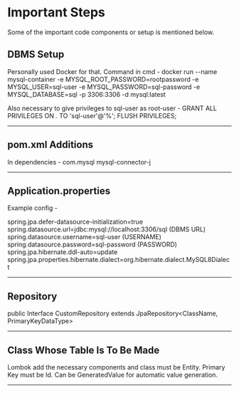 # Important Steps

Some of the important code components or setup is mentioned below.

## DBMS Setup
Personally used Docker for that. Command in cmd -
docker run --name mysql-container -e MYSQL_ROOT_PASSWORD=rootpassword -e MYSQL_USER=sql-user -e 
MYSQL_PASSWORD=sql-password -e MYSQL_DATABASE=sql -p 3306:3306 -d mysql:latest

Also necessary to give privileges to sql-user as root-user -
GRANT ALL PRIVILEGES ON *.* TO 'sql-user'@'%';
FLUSH PRIVILEGES;

---


## pom.xml Additions
In dependencies -
<dependency>
<groupId>com.mysql</groupId>
<artifactId>mysql-connector-j</artifactId>
</dependency>

---

## Application.properties
Example config -

spring.jpa.defer-datasource-initialization=true
spring.datasource.url=jdbc:mysql://localhost:3306/sql (DBMS URL)
spring.datasource.username=sql-user (USERNAME)
spring.datasource.password=sql-password (PASSWORD)
spring.jpa.hibernate.ddl-auto=update
spring.jpa.properties.hibernate.dialect=org.hibernate.dialect.MySQL8Dialect

---

## Repository
public Interface CustomRepository extends JpaRepository<ClassName, PrimaryKeyDataType>

---

## Class Whose Table Is To Be Made
Lombok add the necessary components and class must be Entity. 
Primary Key must be Id. Can be GeneratedValue for automatic value generation.

---